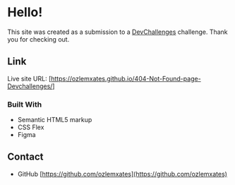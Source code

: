 # Hello!

This site was created as a submission to a [DevChallenges](https://devchallenges.io/challenges) challenge. Thank you for checking out.

## Link

Live site URL: [https://ozlemxates.github.io/404-Not-Found-page-Devchallenges/]

### Built With

- Semantic HTML5 markup
- CSS Flex
- Figma

## Contact

- GitHub [https://github.com/ozlemxates](https://github.com/ozlemxates)

